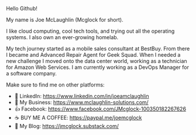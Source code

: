 Hello Github!

My name is Joe McLaughlin (Mcglock for short).

I like cloud computing, cool tech tools, and trying out all the operating systems. I also own an ever-growing homelab.

My tech journey started as a mobile sales consultant at BestBuy. From there I became and Advanced Repair Agent for Geek Squad. When I needed a new challenge I moved onto the data center world, working as a technician for Amazon Web Services. I am currently working as a DevOps Manager for a software company.

Make sure to find me on other platforms:

- 💼 LinkedIn: https://www.linkedin.com/in/joeamclaughlin
- 🚀 My Business: https://www.mclaughlin-solutions.com/
- 👍 Facebook: https://www.facebook.com/JMcglock-100350182267626
- ☕ BUY ME A COFFEE: https://paypal.me/joemcglock
- 🔗 My Blog: https://jmcglock.substack.com/

